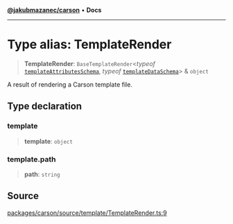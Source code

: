 [**@jakubmazanec/carson**](../README.md) • **Docs**

---

# Type alias: TemplateRender

> **TemplateRender**: `BaseTemplateRender`\<_typeof_
> [`templateAttributesSchema`](../variables/templateAttributesSchema.md), _typeof_
> [`templateDataSchema`](../variables/templateDataSchema.md)\> & `object`

A result of rendering a Carson template file.

## Type declaration

### template

> **template**: `object`

### template.path

> **path**: `string`

## Source

[packages/carson/source/template/TemplateRender.ts:9](https://github.com/jakubmazanec/js-tools/blob/45932621a19c677851f8bf60e4a28d217617972b/packages/carson/source/template/TemplateRender.ts#L9)
